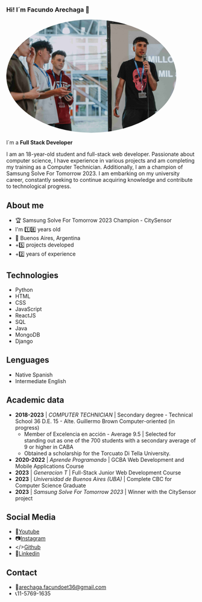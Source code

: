 ### Hi! I´m Facundo Arechaga 👋


<img src="Samsung_Adelanto-35 (1) (1).jpg" alt="Perfil de Facundo Arechaga" style="width: auto; height: 300px; border-radius: 100%;">


I´m a **Full Stack Developer**

I am an 18-year-old student and full-stack web developer. Passionate about computer science, I have experience in various projects and am completing my training as a Computer Technician. Additionally, I am a champion of Samsung Solve For Tomorrow 2023. I am embarking on my university career, constantly seeking to continue acquiring knowledge and contribute to technological progress.

## About me
- 🏆 Samsung Solve For Tomorrow 2023 Champion - CitySensor
- I'm 1️⃣8️⃣ years old
- 📍 Buenos Aires, Argentina
- +5️⃣ projects developed
- +2️⃣ years of experience

## Technologies
- Python
- HTML
- CSS
- JavaScript
- ReactJS
- SQL
- Java
- MongoDB
- Django

## Lenguages
- Native Spanish
- Intermediate English

## Academic data
- **2018-2023** | *COMPUTER TECHNICIAN* | Secondary degree - Technical School 36 D.E. 15 - Alte. Guillermo Brown Computer-oriented (in progress)
  - Member of Excelencia en acción - Average 9.5 | Selected for standing out as one of the 700 students with a secondary average of 9 or higher in CABA
  - Obtained a scholarship for the Torcuato Di Tella University.
- **2020-2022** | *Aprende Programando* | GCBA Web Development and Mobile Applications Course
- **2023** | *Generacion T* | Full-Stack Junior Web Development Course
- **2023** | *Universidad de Buenos Aires (UBA)* | Complete CBC for Computer Science Graduate
- **2023** | *Samsung Solve For Tomorrow 2023* | Winner with the CitySensor project

## Social Media
- 🔴[Youtube](https://www.youtube.com/channel/UCcCoUe7ajmU6CpiLkm54ccA)
- 📷[Instagram](https://www.instagram.com/facunare/)
- </>[Github](https://github.com/Facunare/)
- 💼[Linkedin](https://www.linkedin.com/in/facundo-arechaga-a0a525235/)

## Contact
- 📧arechaga.facundoet36@gmail.com
- 📞11-5769-1635
